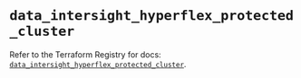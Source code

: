 # `data_intersight_hyperflex_protected_cluster`

Refer to the Terraform Registry for docs: [`data_intersight_hyperflex_protected_cluster`](https://registry.terraform.io/providers/ciscodevnet/intersight/1.0.71/docs/data-sources/hyperflex_protected_cluster).
